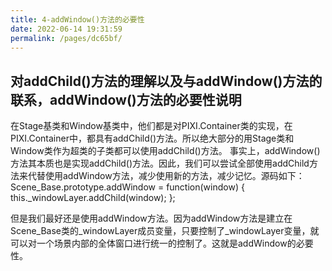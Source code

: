 ```yaml
---
title: 4-addWindow()方法的必要性
date: 2022-06-14 19:31:59
permalink: /pages/dc65bf/
---
```



## 对addChild()方法的理解以及与addWindow()方法的联系，addWindow()方法的必要性说明

在Stage基类和Window基类中，他们都是对PIXI.Container类的实现，在PIXI.Container中，都具有addChild()方法。所以绝大部分的用Stage类和Window类作为超类的子类都可以使用addChild()方法。
事实上，addWindow()方法其本质也是实现addChild()方法。因此，我们可以尝试全部使用addChild方法来代替使用addWindow方法，减少使用新的方法，减少记忆。源码如下：
Scene_Base.prototype.addWindow = function(window) {
    this._windowLayer.addChild(window);
};

但是我们最好还是使用addWindow方法。因为addWindow方法是建立在Scene_Base类的_windowLayer成员变量，只要控制了_windowLayer变量，就可以对一个场景内部的全体窗口进行统一的控制了。这就是addWindow的必要性。